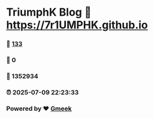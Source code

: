 # TriumphK Blog :link: https://7r1UMPHK.github.io 
### :page_facing_up: [133](https://7r1UMPHK.github.io/tag.html) 
### :speech_balloon: 0 
### :hibiscus: 1352934 
### :alarm_clock: 2025-07-09 22:23:33 
### Powered by :heart: [Gmeek](https://github.com/Meekdai/Gmeek)
